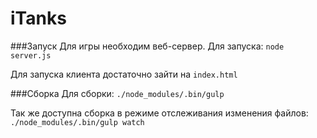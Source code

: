 iTanks
======

###Запуск
Для игры необходим веб-сервер. Для запуска:
```node server.js```

Для запуска клиента достаточно зайти на ```index.html```

###Сборка
Для сборки:
```./node_modules/.bin/gulp ```

Так же доступна сборка в режиме отслеживания изменения файлов:
```./node_modules/.bin/gulp watch```
